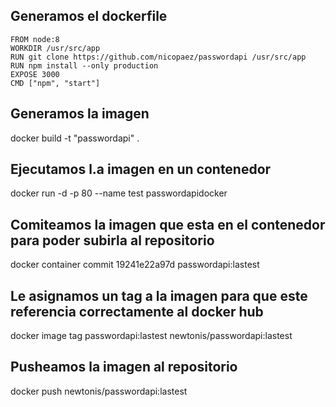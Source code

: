 ## Generamos el dockerfile

```
FROM node:8
WORKDIR /usr/src/app
RUN git clone https://github.com/nicopaez/passwordapi /usr/src/app
RUN npm install --only production
EXPOSE 3000
CMD ["npm", "start"]
```

## Generamos la imagen

docker build -t "passwordapi" .

## Ejecutamos l.a imagen en un contenedor 

docker run -d -p 80 --name test passwordapidocker

## Comiteamos la imagen que esta en el contenedor para poder subirla al repositorio

docker container commit 19241e22a97d passwordapi:lastest

## Le asignamos un tag a la imagen para que este referencia correctamente al docker hub

docker image tag passwordapi:lastest newtonis/passwordapi:lastest

## Pusheamos la imagen al repositorio

docker push newtonis/passwordapi:lastest